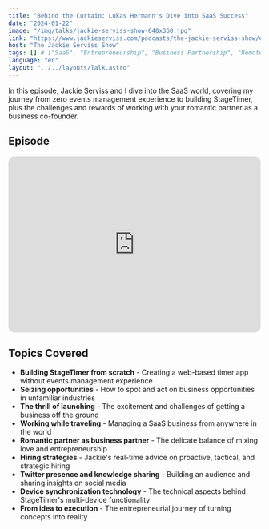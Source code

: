 ```yaml
---
title: "Behind the Curtain: Lukas Hermann's Dive into SaaS Success"
date: "2024-01-22"
image: "/img/talks/jackie-serviss-show-640x360.jpg"
link: "https://www.jackieserviss.com/podcasts/the-jackie-serviss-show/episodes/2148457119"
host: "The Jackie Serviss Show"
tags: [] # ["SaaS", "Entrepreneurship", "Business Partnership", "Remote Work"]
language: "en"
layout: "../../layouts/Talk.astro"
---
```


In this episode, Jackie Serviss and I dive into the SaaS world, covering my journey from zero events management experience to building StageTimer, plus the challenges and rewards of working with your romantic partner as a business co-founder.

## Episode

<iframe data-testid="embed-iframe" style="border-radius:12px" src="https://open.spotify.com/embed/episode/0kqKGiRc2ip4cYIHBNf3Y3?utm_source=generator&theme=0" width="100%" height="352" frameBorder="0" allowfullscreen="" allow="autoplay; clipboard-write; encrypted-media; fullscreen; picture-in-picture" loading="lazy"></iframe>

## Topics Covered

- **Building StageTimer from scratch** - Creating a web-based timer app without events management experience
- **Seizing opportunities** - How to spot and act on business opportunities in unfamiliar industries
- **The thrill of launching** - The excitement and challenges of getting a business off the ground
- **Working while traveling** - Managing a SaaS business from anywhere in the world
- **Romantic partner as business partner** - The delicate balance of mixing love and entrepreneurship
- **Hiring strategies** - Jackie's real-time advice on proactive, tactical, and strategic hiring
- **Twitter presence and knowledge sharing** - Building an audience and sharing insights on social media
- **Device synchronization technology** - The technical aspects behind StageTimer's multi-device functionality
- **From idea to execution** - The entrepreneurial journey of turning concepts into reality
